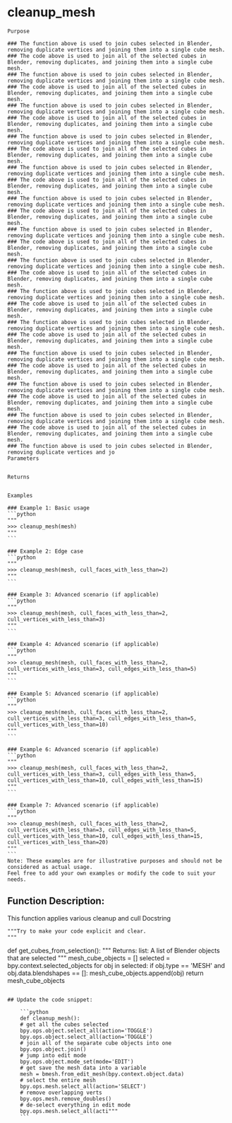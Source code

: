 # cleanup_mesh

    Purpose

    ### The function above is used to join cubes selected in Blender, removing duplicate vertices and joining them into a single cube mesh.
    ### The code above is used to join all of the selected cubes in Blender, removing duplicates, and joining them into a single cube mesh.
    ### The function above is used to join cubes selected in Blender, removing duplicate vertices and joining them into a single cube mesh.
    ### The code above is used to join all of the selected cubes in Blender, removing duplicates, and joining them into a single cube mesh.
    ### The function above is used to join cubes selected in Blender, removing duplicate vertices and joining them into a single cube mesh.
    ### The code above is used to join all of the selected cubes in Blender, removing duplicates, and joining them into a single cube mesh.
    ### The function above is used to join cubes selected in Blender, removing duplicate vertices and joining them into a single cube mesh.
    ### The code above is used to join all of the selected cubes in Blender, removing duplicates, and joining them into a single cube mesh.
    ### The function above is used to join cubes selected in Blender, removing duplicate vertices and joining them into a single cube mesh.
    ### The code above is used to join all of the selected cubes in Blender, removing duplicates, and joining them into a single cube mesh.
    ### The function above is used to join cubes selected in Blender, removing duplicate vertices and joining them into a single cube mesh.
    ### The code above is used to join all of the selected cubes in Blender, removing duplicates, and joining them into a single cube mesh.
    ### The function above is used to join cubes selected in Blender, removing duplicate vertices and joining them into a single cube mesh.
    ### The code above is used to join all of the selected cubes in Blender, removing duplicates, and joining them into a single cube mesh.
    ### The function above is used to join cubes selected in Blender, removing duplicate vertices and joining them into a single cube mesh.
    ### The code above is used to join all of the selected cubes in Blender, removing duplicates, and joining them into a single cube mesh.
    ### The function above is used to join cubes selected in Blender, removing duplicate vertices and joining them into a single cube mesh.
    ### The code above is used to join all of the selected cubes in Blender, removing duplicates, and joining them into a single cube mesh.
    ### The function above is used to join cubes selected in Blender, removing duplicate vertices and joining them into a single cube mesh.
    ### The code above is used to join all of the selected cubes in Blender, removing duplicates, and joining them into a single cube mesh.
    ### The function above is used to join cubes selected in Blender, removing duplicate vertices and joining them into a single cube mesh.
    ### The code above is used to join all of the selected cubes in Blender, removing duplicates, and joining them into a single cube mesh.
    ### The function above is used to join cubes selected in Blender, removing duplicate vertices and joining them into a single cube mesh.
    ### The code above is used to join all of the selected cubes in Blender, removing duplicates, and joining them into a single cube mesh.
    ### The function above is used to join cubes selected in Blender, removing duplicate vertices and joining them into a single cube mesh.
    ### The code above is used to join all of the selected cubes in Blender, removing duplicates, and joining them into a single cube mesh.
    ### The function above is used to join cubes selected in Blender, removing duplicate vertices and jo
    Parameters

    
    Returns

    
    Examples

    ### Example 1: Basic usage
    ```python
    """
    >>> cleanup_mesh(mesh)
    """
    ```

    ### Example 2: Edge case
    ```python
    """
    >>> cleanup_mesh(mesh, cull_faces_with_less_than=2)
    """
    ```

    ### Example 3: Advanced scenario (if applicable)
    ```python
    """
    >>> cleanup_mesh(mesh, cull_faces_with_less_than=2, cull_vertices_with_less_than=3)
    """
    ```

    ### Example 4: Advanced scenario (if applicable)
    ```python
    """
    >>> cleanup_mesh(mesh, cull_faces_with_less_than=2, cull_vertices_with_less_than=3, cull_edges_with_less_than=5)
    """
    ```

    ### Example 5: Advanced scenario (if applicable)
    ```python
    """
    >>> cleanup_mesh(mesh, cull_faces_with_less_than=2, cull_vertices_with_less_than=3, cull_edges_with_less_than=5, cull_vertices_with_less_than=10)
    """
    ```

    ### Example 6: Advanced scenario (if applicable)
    ```python
    """
    >>> cleanup_mesh(mesh, cull_faces_with_less_than=2, cull_vertices_with_less_than=3, cull_edges_with_less_than=5, cull_vertices_with_less_than=10, cull_edges_with_less_than=15)
    """
    ```

    ### Example 7: Advanced scenario (if applicable)
    ```python
    """
    >>> cleanup_mesh(mesh, cull_faces_with_less_than=2, cull_vertices_with_less_than=3, cull_edges_with_less_than=5, cull_vertices_with_less_than=10, cull_edges_with_less_than=15, cull_vertices_with_less_than=20)
    """
    ```
    Note: These examples are for illustrative purposes and should not be considered as actual usage.
    Feel free to add your own examples or modify the code to suit your needs.

## Function Description:
This function applies various cleanup and cull
    Docstring

    """Try to make your code explicit and clear.
    """

def get_cubes_from_selection():
    """
    Returns:
        list: A list of Blender objects that are selected
    """
    mesh_cube_objects = []
    selected = bpy.context.selected_objects
    for obj in selected:
        if obj.type == 'MESH' and obj.data.blendshapes == []:
            mesh_cube_objects.append(obj)
    return mesh_cube_objects
```

## Update the code snippet:

    ```python
    def cleanup_mesh():
    # get all the cubes selected
    bpy.ops.object.select_all(action='TOGGLE')
    bpy.ops.object.select_all(action='TOGGLE')
    # join all of the separate cube objects into one
    bpy.ops.object.join()
    # jump into edit mode
    bpy.ops.object.mode_set(mode='EDIT')
    # get save the mesh data into a variable
    mesh = bmesh.from_edit_mesh(bpy.context.object.data)
    # select the entire mesh
    bpy.ops.mesh.select_all(action='SELECT')
    # remove overlapping verts
    bpy.ops.mesh.remove_doubles()
    # de-select everything in edit mode
    bpy.ops.mesh.select_all(acti"""
    ```